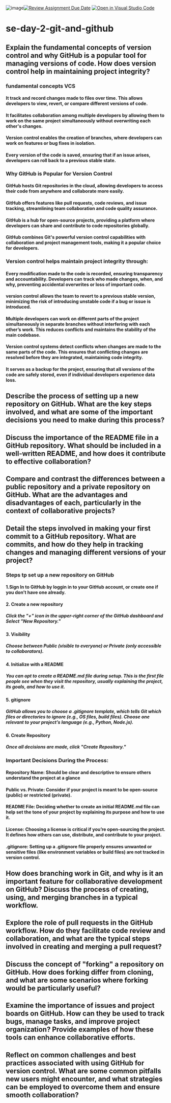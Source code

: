 ![image](https://github.com/user-attachments/assets/26dfcf99-a5e3-4f5c-a01c-71299a3b09b6)[![Review Assignment Due Date](https://classroom.github.com/assets/deadline-readme-button-22041afd0340ce965d47ae6ef1cefeee28c7c493a6346c4f15d667ab976d596c.svg)](https://classroom.github.com/a/8wgCKhpZ)
[![Open in Visual Studio Code](https://classroom.github.com/assets/open-in-vscode-2e0aaae1b6195c2367325f4f02e2d04e9abb55f0b24a779b69b11b9e10269abc.svg)](https://classroom.github.com/online_ide?assignment_repo_id=16253775&assignment_repo_type=AssignmentRepo)
# se-day-2-git-and-github
## Explain the fundamental concepts of version control and why GitHub is a popular tool for managing versions of code. How does version control help in maintaining project integrity?
### fundamental concepts VCS
#### It track and record changes made to files over time. This allows developers to view, revert, or compare different versions of code.
#### It facilitates collaboration among multiple developers by allowing them to work on the same project simultaneously without overwriting each other's changes.
#### Version control enables the creation of branches, where developers can work on features or bug fixes in isolation.
#### Every version of the code is saved, ensuring that if an issue arises, developers can roll back to a previous stable state.
### Why GitHub is Popular for Version Control
#### GitHub hosts Git repositories in the cloud, allowing developers to access their code from anywhere and collaborate more easily.
#### GitHub offers features like pull requests, code reviews, and issue tracking, streamlining team collaboration and code quality assurance.
#### GitHub is a hub for open-source projects, providing a platform where developers can share and contribute to code repositories globally.
#### GitHub combines Git's powerful version control capabilities with collaboration and project management tools, making it a popular choice for developers.
### Version control helps maintain project integrity through:
#### Every modification made to the code is recorded, ensuring transparency and accountability. Developers can track who made changes, when, and why, preventing accidental overwrites or loss of important code.
####  version control allows the team to revert to a previous stable version, minimizing the risk of introducing unstable code if a bug or issue is introduced.
#### Multiple developers can work on different parts of the project simultaneously in separate branches without interfering with each other’s work. This reduces conflicts and maintains the stability of the main codebase.
#### Version control systems detect conflicts when changes are made to the same parts of the code. This ensures that conflicting changes are resolved before they are integrated, maintaining code integrity.
#### It serves as a backup for the project, ensuring that all versions of the code are safely stored, even if individual developers experience data loss.

## Describe the process of setting up a new repository on GitHub. What are the key steps involved, and what are some of the important decisions you need to make during this process?

## Discuss the importance of the README file in a GitHub repository. What should be included in a well-written README, and how does it contribute to effective collaboration?

## Compare and contrast the differences between a public repository and a private repository on GitHub. What are the advantages and disadvantages of each, particularly in the context of collaborative projects?

## Detail the steps involved in making your first commit to a GitHub repository. What are commits, and how do they help in tracking changes and managing different versions of your project?
### Steps tp set up a new  repository on GitHub
#### 1.Sign In to GitHub by loggin in to your GitHub account, or create one if you don’t have one already.  
#### 2. Create a new repository
##### Click the "+" icon in the upper-right corner of the GitHub dashboard and Select "New Repository."
#### 3. Visibility 
##### Choose between Public (visible to everyone) or Private (only accessible to collaborators).
#### 4. Initialize with a README
##### You can opt to create a README.md file during setup. This is the first file people see when they visit the repository, usually explaining the project, its goals, and how to use it.
#### 5. gitignore
##### GitHub allows you to choose a .gitignore template, which tells Git which files or directories to ignore (e.g., OS files, build files). Choose one relevant to your project’s language (e.g., Python, Node.js).
#### 6. Create Repository
##### Once all decisions are made, click "Create Repository."
### Important Decisions During the Process:
#### Repository Name: Should be clear and descriptive to ensure others understand the project at a glance
#### Public vs. Private: Consider if your project is meant to be open-source (public) or restricted (private).
#### README File: Deciding whether to create an initial README.md file can help set the tone of your project by explaining its purpose and how to use it.
#### License: Choosing a license is critical if you’re open-sourcing the project. It defines how others can use, distribute, and contribute to your project.
#### .gitignore: Setting up a .gitignore file properly ensures unwanted or sensitive files (like environment variables or build files) are not tracked in version control.
## How does branching work in Git, and why is it an important feature for collaborative development on GitHub? Discuss the process of creating, using, and merging branches in a typical workflow.

## Explore the role of pull requests in the GitHub workflow. How do they facilitate code review and collaboration, and what are the typical steps involved in creating and merging a pull request?

## Discuss the concept of "forking" a repository on GitHub. How does forking differ from cloning, and what are some scenarios where forking would be particularly useful?

## Examine the importance of issues and project boards on GitHub. How can they be used to track bugs, manage tasks, and improve project organization? Provide examples of how these tools can enhance collaborative efforts.

## Reflect on common challenges and best practices associated with using GitHub for version control. What are some common pitfalls new users might encounter, and what strategies can be employed to overcome them and ensure smooth collaboration?
